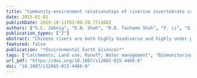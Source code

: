 ```yaml
---
title: "Community-environment relationships of riverine invertebrate communities in central Chinese streams"
date: 2015-01-01
publishDate: 2019-10-11T03:00:20.771468Z
authors: ["S.C. Jähnig", "D.N. Shah", "R.D. Tachamo Shah", "F. Li", "Q. Cai", "A. Sundermann", "J.D. Tonkin", "S. Stendera"]
publication_types: ["2"]
abstract: "Chinese rivers are both highly biodiverse and highly under pressure, hence an urgent need exists to understand ecological drivers and disentangle different scales of stressors to support water management. Our aims were to (1) determine the most influential variables for benthic invertebrate occurrence, (2) compare results related to communities as opposed to metrics and (3) examine the role of spatial scales with relevance to management. Benthic invertebrate sampling was performed at 37 sites in selected tributaries of the middle reaches of the Yangtze, covering an environmental gradient with a focus on organic pollution (stratified sampling design). Ten metrics commonly used in biomonitoring were derived and analysed in parallel to assemblage data. Environmental variables covered 74 parameters from three different spatial scales, namely local, reach and catchment scale. We ran a CCA with each of the three subsets to find out the significant determining/explanatory variables, followed by pCCA and pRDA (for metric data) with these variables with forward selection to determine single variables important for each subset; we further used variation portioning for benthic invertebrate data. A high percentage of overall variability (70 %) of the assemblage structure was explained, with catchment- and local-scale variables being almost equally important. Small-scale variables tended to be more important than large-scale variables for the metric-based approach but not for the assemblage approach. Our results emphasise the need for spatially explicit regional studies in freshwater systems and suggest testing multi-metric assessment approaches to tackle water management and environmental health questions in China."
featured: false
publication: "*Environmental Earth Sciences*"
tags: ["Catchments; Land use; Runoff; Water management", "Biomonitoring; Environmental gradient; Environmental variables; Hubei; Invertebrate communities; Spatial scale; Stratified sampling design; Variation partitioning", "River pollution", "benthos; biomonitoring; environmental gradient; invertebrate; land use change; nature-society relations; organic pollutant; river system; spatial analysis; species occurrence; variance analysis; water management", "China; Yangtze River", "Invertebrata"]
url_pdf: "https://doi.org/10.1007/s12665-015-4466-8"
doi: "10.1007/s12665-015-4466-8"
---
```


